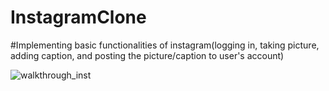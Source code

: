 # InstagramClone
#Implementing basic functionalities of instagram(logging in, taking picture, adding caption, and posting the picture/caption to user's account)

![walkthrough_inst](https://user-images.githubusercontent.com/50599809/111708451-400d3000-881c-11eb-822a-8332ac679b50.gif) 

